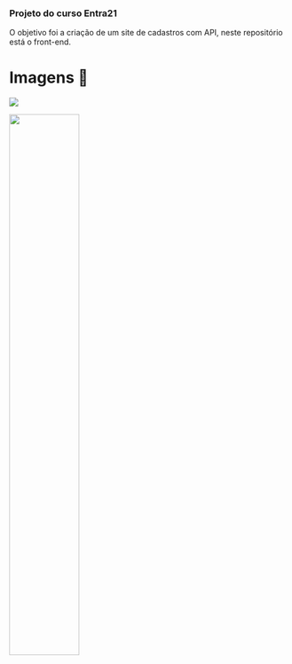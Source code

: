 ### Projeto do curso Entra21

O objetivo foi a criação de um site de cadastros com API, neste repositório está o front-end.

# Imagens 📸
<img src="projetofinal.mp4">

[<img src="projeto.jpg" width="50%">](https://www.youtube.com/watch?v=Hc79sDi3f0U "Now in Android: 55")
